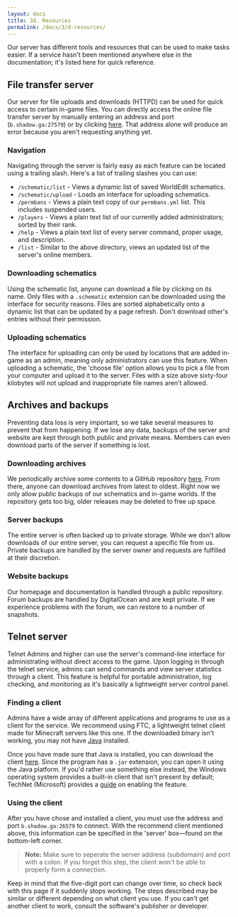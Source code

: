 ```yaml
---
layout: docs
title: 3d. Resources
permalink: /docs/3/d-resources/
---
```

Our server has different tools and resources that can be used to make tasks easier.
If a service hasn't been mentioned anywhere else in the documentation; it's listed here for quick reference.

## File transfer server
Our server for file uploads and downloads (HTTPD) can be used for quick access to certain in-game files.
You can directly access the online file transfer server by manually entering an address and port (`b.shadow.ga:27579`) or by clicking [here](http://b.shadow.ga:27579).
That address alone will produce an error because you aren't requesting anything yet.

### Navigation
Navigating through the server is fairly easy as each feature can be located using a trailing slash.
Here's a list of trailing slashes you can use:
 - `/schematic/list` - Views a dynamic list of saved WorldEdit schematics.
 - `/schematic/upload` - Loads an interface for uploading schematics.
 - `/permbans` - Views a plain text copy of our `permbans.yml` list. This includes suspended users.
 - `/players` - Views a plain text list of our currently added administrators; sorted by their rank.
 - `/help` - Views a plain text list of every server command, proper usage, and description.
 - `/list` - Similar to the above directory, views an updated list of the server's online members.
 
### Downloading schematics
Using the schematic list, anyone can download a file by clicking on its name.
Only files with a `.schematic` extension can be downloaded using the interface for security reasons.
Files are sorted alphabetically onto a dynamic list that can be updated by a page refresh.
Don't download other's entries without their permission.

### Uploading schematics
The interface for uploading can only be used by locations that are added in-game as an admin, meaning only administrators can use this feature.
When uploading a schematic, the 'choose file' option allows you to pick a file from your computer and upload it to the server.
Files with a size above sixty-four kilobytes will not upload and inappropriate file names aren't allowed.

## Archives and backups
Preventing data loss is very important, so we take several measures to prevent that from happening.
If we lose any data, backups of the server and website are kept through both public and private means.
Members can even download parts of the server if something is lost.

### Downloading archives
We periodically archive some contents to a GitHub repository [here](https://git.io/v7PUB).
From there, anyone can download archives from latest to oldest.
Right now we only allow public backups of our schematics and in-game worlds.
If the repository gets too big, older releases may be deleted to free up space.

### Server backups
The entire server is often backed up to private storage.
While we don't allow downloads of our entire server, you can request a specific file from us.
Private backups are handled by the server owner and requests are fulfilled at their discretion.

### Website backups
Our homepage and documentation is handled through a public repository.
Forum backups are handled by DigitalOcean and are kept private.
If we experience problems with the forum, we can restore to a number of snapshots.

## Telnet server
Telnet Admins and higher can use the server's command-line interface for administrating without direct access to the game.
Upon logging in through the telnet service, admins can send commands and view server statistics through a client.
This feature is helpful for portable administration, log checking, and monitoring as it's basically a lightweight server control panel.

### Finding a client
Admins have a wide array of different applications and programs to use as a client for the service.
We recommend using FTC, a lightweight telnet client made for Minecraft servers like this one.
If the downloaded binary isn't working, you may not have [Java](https://www.java.com/en/download) installed.

Once you have made sure that Java is installed, you can download the client [here](https://git.io/v7kJw).
Since the program has a `.jar` extension, you can open it using the Java platform.
If you'd rather use something else instead, the Windows operating system provides a built-in client that isn't present by default; TechNet (Microsoft) provides a [guide](https://technet.microsoft.com/en-us/library/cc771275) on enabling the feature.

### Using the client
After you have chose and installed a client, you must use the address and port `b.shadow.ga:26579` to connect.
With the recommend client mentioned above, this information can be specified in the 'server' box—found on the bottom-left corner.
> **Note:** Make sure to seperate the server address (subdomain) and port with a colon. If you forget this step, the client won't be able to properly form a connection.

Keep in mind that the five-digit port can change over time, so check back with this page if it suddenly stops working.
The steps described may be similar or different depending on what client you use.
If you can't get another client to work, consult the software's publisher or developer.
